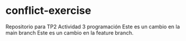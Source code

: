 # conflict-exercise
Repositorio para TP2 Actividad 3 programación
Este es un cambio en la main branch
Este es un cambio en la feature branch.

